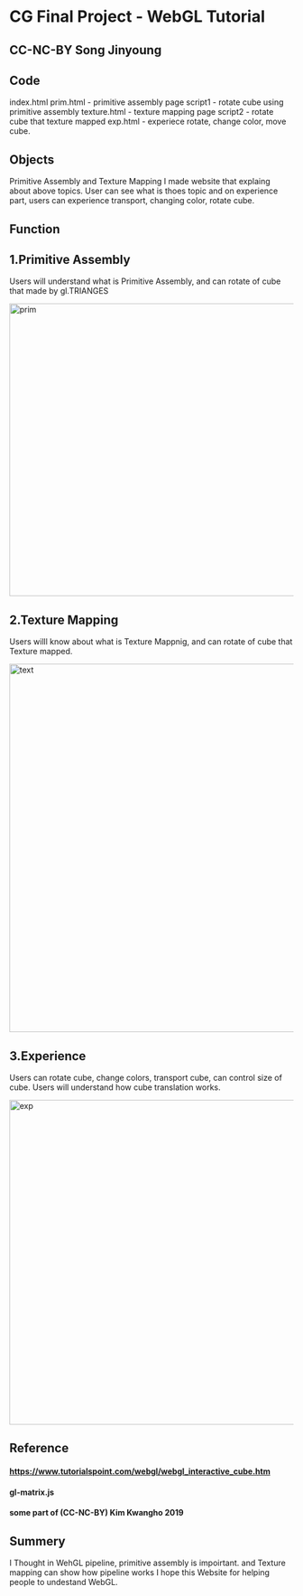 # CG Final Project - WebGL Tutorial


## CC-NC-BY Song Jinyoung

## Code
index.html
prim.html - primitive assembly page
script1 - rotate cube using primitive assembly 
texture.html - texture mapping page
script2 - rotate cube that texture mapped
exp.html - experiece rotate, change color, move cube.


## Objects
 Primitive Assembly and Texture Mapping
 I made website that explaing about above topics. User can see what is thoes topic
 and on experience part, users can experience transport, changing color, rotate cube.

## Function



## 1.Primitive Assembly
Users will understand what is Primitive Assembly, and can rotate of cube that made by gl.TRIANGES

<img width="518" alt="prim" src="https://user-images.githubusercontent.com/55029807/86867044-176d5c00-c10d-11ea-8107-9b7ead1977c8.png">

## 2.Texture Mapping
Users willl know about what is Texture Mappnig, and can rotate of cube that Texture mapped.

<img width="652" alt="text" src="https://user-images.githubusercontent.com/55029807/86867085-29e79580-c10d-11ea-805d-1cddb339e57b.png">

## 3.Experience
Users can rotate cube, change colors, transport cube, can control size of cube.
Users will understand how cube translation works.

<img width="575" alt="exp" src="https://user-images.githubusercontent.com/55029807/86866881-c3fb0e00-c10c-11ea-924b-a5add2409f05.png">


## Reference 
#### https://www.tutorialspoint.com/webgl/webgl_interactive_cube.htm 
#### gl-matrix.js
#### some part of (CC-NC-BY) Kim Kwangho 2019


## Summery
I Thought in  WehGL pipeline, primitive assembly is impoirtant.
and Texture mapping can show how pipeline works
I hope this Website for helping people to undestand WebGL.
